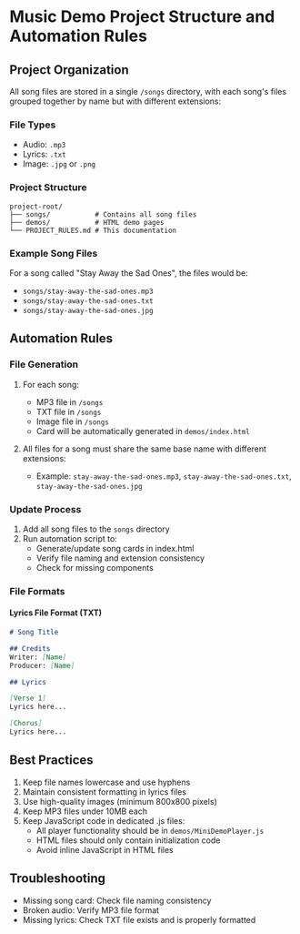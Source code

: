 # Music Demo Project Structure and Automation Rules

## Project Organization

All song files are stored in a single `/songs` directory, with each song's files grouped together by name but with different extensions:

### File Types
- Audio: `.mp3`
- Lyrics: `.txt`
- Image: `.jpg` or `.png`

### Project Structure
```
project-root/
├── songs/           # Contains all song files
├── demos/           # HTML demo pages
└── PROJECT_RULES.md # This documentation
```

### Example Song Files
For a song called "Stay Away the Sad Ones", the files would be:
- `songs/stay-away-the-sad-ones.mp3`
- `songs/stay-away-the-sad-ones.txt`
- `songs/stay-away-the-sad-ones.jpg`

## Automation Rules

### File Generation
1. For each song:
   - MP3 file in `/songs`
   - TXT file in `/songs`
   - Image file in `/songs`
   - Card will be automatically generated in `demos/index.html`

2. All files for a song must share the same base name with different extensions:
   - Example: `stay-away-the-sad-ones.mp3`, `stay-away-the-sad-ones.txt`, `stay-away-the-sad-ones.jpg`

### Update Process
1. Add all song files to the `songs` directory
2. Run automation script to:
   - Generate/update song cards in index.html
   - Verify file naming and extension consistency
   - Check for missing components

### File Formats

#### Lyrics File Format (TXT)
```markdown
# Song Title

## Credits
Writer: [Name]
Producer: [Name]

## Lyrics

[Verse 1]
Lyrics here...

[Chorus]
Lyrics here...
```

## Best Practices
1. Keep file names lowercase and use hyphens
2. Maintain consistent formatting in lyrics files
3. Use high-quality images (minimum 800x800 pixels)
4. Keep MP3 files under 10MB each
5. Keep JavaScript code in dedicated .js files:
   - All player functionality should be in `demos/MiniDemoPlayer.js`
   - HTML files should only contain initialization code
   - Avoid inline JavaScript in HTML files

## Troubleshooting
- Missing song card: Check file naming consistency
- Broken audio: Verify MP3 file format
- Missing lyrics: Check TXT file exists and is properly formatted
